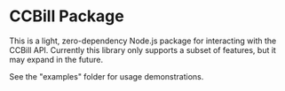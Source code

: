# CCBill Package


This is a light, zero-dependency Node.js package for interacting with the CCBill API. Currently this library only supports a subset of features, but it may expand in the future.

See the "examples" folder for usage demonstrations.

<!-- -->
